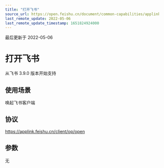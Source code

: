 ```yaml
---
title: "打开飞书"
source_url: https://open.feishu.cn/document/common-capabilities/applink-protocol/supported-protocol/open-lark
last_remote_update: 2022-05-06
last_remote_update_timestamp: 1651824924000
---
```

最后更新于 2022-05-06

# 打开飞书 
从飞书 3.9.0 版本开始支持

## 使用场景
唤起飞书客户端

## 协议
[https://applink.feishu.cn/client/op/open ](https://applink.feishu.cn/client/op/open )

## 参数
无
